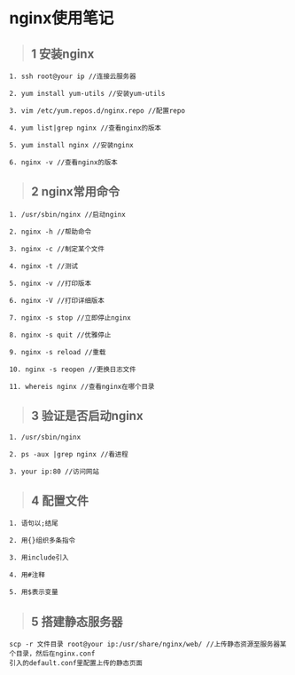 # nginx使用笔记

> ## 1 安装nginx

    1. ssh root@your ip //连接云服务器
    
    2. yum install yum-utils //安装yum-utils
    
    3. vim /etc/yum.repos.d/nginx.repo //配置repo
    
    4. yum list|grep nginx //查看nginx的版本
    
    5. yum install nginx //安装nginx
    
    6. nginx -v //查看nginx的版本

> ## 2 nginx常用命令

    1. /usr/sbin/nginx //启动nginx
    
    2. nginx -h //帮助命令
    
    3. nginx -c //制定某个文件
    
    4. nginx -t //测试
    
    5. nginx -v //打印版本
    
    6. nginx -V //打印详细版本
    
    7. nginx -s stop //立即停止nginx
    
    8. nginx -s quit //优雅停止
    
    9. nginx -s reload //重载
    
    10. nginx -s reopen //更换日志文件
    
    11. whereis nginx //查看nginx在哪个目录

> ## 3 验证是否启动nginx

    1. /usr/sbin/nginx
    
    2. ps -aux |grep nginx //看进程
    
    3. your ip:80 //访问网站

> ## 4 配置文件

    1. 语句以;结尾
    
    2. 用{}组织多条指令
    
    3. 用include引入
    
    4. 用#注释
    
    5. 用$表示变量

> ## 5 搭建静态服务器

    scp -r 文件目录 root@your ip:/usr/share/nginx/web/ //上传静态资源至服务器某个目录，然后在nginx.conf
    引入的default.conf里配置上传的静态页面
    


